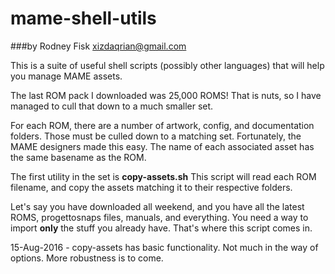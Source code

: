 # mame-shell-utils
###by Rodney Fisk <xizdaqrian@gmail.com>

This is a suite of useful shell scripts (possibly other languages) that will help you
manage MAME assets.

The last ROM pack I downloaded was 25,000 ROMS! That is nuts, so I have managed to
cull that down to a much smaller set.

For each ROM, there are a number of artwork, config, and documentation folders. Those
must be culled down to a matching set. Fortunately, the MAME designers made this
easy. The name of each associated asset has the same basename as the ROM.

The first utility in the set is **copy-assets.sh**
This script will read each ROM filename, and copy the assets matching it to
their respective folders.

Let's say you have downloaded all weekend, and you have all the latest ROMS,
progettosnaps files, manuals, and everything. You need a way to import **only**
the stuff you already have. That's where this script comes in. 

15-Aug-2016 - copy-assets has basic functionality. Not much in the way of
options. More robustness is to come.
